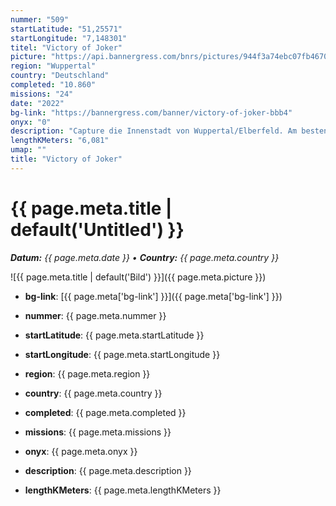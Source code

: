 ```yaml
---
nummer: "509"
startLatitude: "51,25571"
startLongitude: "7,148301"
titel: "Victory of Joker"
picture: "https://api.bannergress.com/bnrs/pictures/944f3a74ebc07fb46703491c0a54556a"
region: "Wuppertal"
country: "Deutschland"
completed: "10.860"
missions: "24"
date: "2022"
bg-link: "https://bannergress.com/banner/victory-of-joker-bbb4"
onyx: "0"
description: "Capture die Innenstadt von Wuppertal/Elberfeld. Am besten bringst du viele burster mit und ein wenig zeit. Die Mission wird dich durch Elberfeld zum Luisenviertel führen. viel Spaß -D"
lengthKMeters: "6,081"
umap: ""
title: "Victory of Joker"
---
```

# {{ page.meta.title | default('Untitled') }}

_**Datum:** {{ page.meta.date }} • **Country:** {{ page.meta.country }}_

![{{ page.meta.title | default('Bild') }}]({{ page.meta.picture }})

- **bg-link**: [{{ page.meta['bg-link'] }}]({{ page.meta['bg-link'] }})

- **nummer**: {{ page.meta.nummer }}
- **startLatitude**: {{ page.meta.startLatitude }}
- **startLongitude**: {{ page.meta.startLongitude }}
- **region**: {{ page.meta.region }}
- **country**: {{ page.meta.country }}
- **completed**: {{ page.meta.completed }}
- **missions**: {{ page.meta.missions }}
- **onyx**: {{ page.meta.onyx }}
- **description**: {{ page.meta.description }}
- **lengthKMeters**: {{ page.meta.lengthKMeters }}
